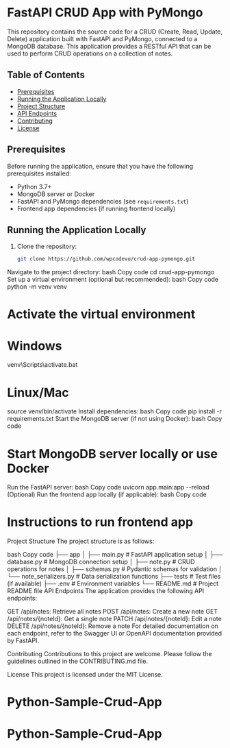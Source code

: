 # FastAPI CRUD App with PyMongo

This repository contains the source code for a CRUD (Create, Read, Update, Delete) application built with FastAPI and PyMongo, connected to a MongoDB database. This application provides a RESTful API that can be used to perform CRUD operations on a collection of notes.

## Table of Contents

- [Prerequisites](#prerequisites)
- [Running the Application Locally](#running-the-application-locally)
- [Project Structure](#project-structure)
- [API Endpoints](#api-endpoints)
- [Contributing](#contributing)
- [License](#license)

## Prerequisites

Before running the application, ensure that you have the following prerequisites installed:

- Python 3.7+
- MongoDB server or Docker
- FastAPI and PyMongo dependencies (see `requirements.txt`)
- Frontend app dependencies (if running frontend locally)

## Running the Application Locally

1. Clone the repository:

   ```bash
   git clone https://github.com/wpcodevo/crud-app-pymongo.git
Navigate to the project directory:
bash
Copy code
cd crud-app-pymongo
Set up a virtual environment (optional but recommended):
bash
Copy code
python -m venv venv
# Activate the virtual environment
# Windows
venv\Scripts\activate.bat
# Linux/Mac
source venv/bin/activate
Install dependencies:
bash
Copy code
pip install -r requirements.txt
Start the MongoDB server (if not using Docker):
bash
Copy code
# Start MongoDB server locally or use Docker
Run the FastAPI server:
bash
Copy code
uvicorn app.main:app --reload
(Optional) Run the frontend app locally (if applicable):
bash
Copy code
# Instructions to run frontend app
Project Structure
The project structure is as follows:

bash
Copy code
├── app
│   ├── main.py        # FastAPI application setup
│   ├── database.py    # MongoDB connection setup
│   ├── note.py        # CRUD operations for notes
│   ├── schemas.py     # Pydantic schemas for validation
│   └── note_serializers.py  # Data serialization functions
├── tests              # Test files (if available)
├── .env               # Environment variables
└── README.md          # Project README file
API Endpoints
The application provides the following API endpoints:

GET /api/notes: Retrieve all notes
POST /api/notes: Create a new note
GET /api/notes/{noteId}: Get a single note
PATCH /api/notes/{noteId}: Edit a note
DELETE /api/notes/{noteId}: Remove a note
For detailed documentation on each endpoint, refer to the Swagger UI or OpenAPI documentation provided by FastAPI.

Contributing
Contributions to this project are welcome. Please follow the guidelines outlined in the CONTRIBUTING.md file.

License
This project is licensed under the MIT License.

# Python-Sample-Crud-App
# Python-Sample-Crud-App
